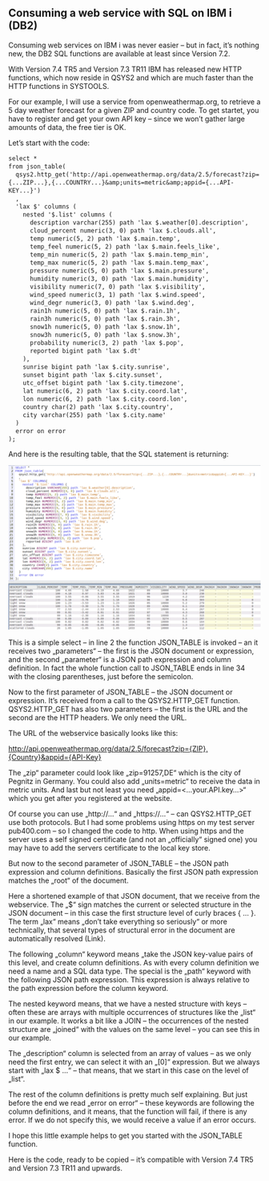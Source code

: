 ## Consuming a web service with SQL on IBM i (DB2)

Consuming web services on IBM i was never easier – but in fact, it’s nothing new, 
the DB2 SQL functions are available at least since Version 7.2.

With Version 7.4 TR5 and Version 7.3 TR11 IBM has released new HTTP functions, which 
now reside in QSYS2 and which are much faster than the HTTP functions in SYSTOOLS. 

For our example, I will use a service from openweathermap.org, to retrieve a 5 day 
weather forecast for a given ZIP and country code. To get startet, you have to 
register and get your own API key – since we won’t gather large amounts of data, 
the free tier is OK.

Let’s start with the code:

```tsql
select *
from json_table(
  qsys2.http_get('http://api.openweathermap.org/data/2.5/forecast?zip={...ZIP...},{...COUNTRY...}&amp;units=metric&amp;appid={...API-KEY...}')
  ,
  'lax $' columns (
    nested '$.list' columns (
      description varchar(255) path 'lax $.weather[0].description',
      cloud_percent numeric(3, 0) path 'lax $.clouds.all',
      temp numeric(5, 2) path 'lax $.main.temp',
      temp_feel numeric(5, 2) path 'lax $.main.feels_like',
      temp_min numeric(5, 2) path 'lax $.main.temp_min',
      temp_max numeric(5, 2) path 'lax $.main.temp_max',
      pressure numeric(5, 0) path 'lax $.main.pressure',
      humidity numeric(3, 0) path 'lax $.main.humidity',
      visibility numeric(7, 0) path 'lax $.visibility',
      wind_speed numeric(3, 1) path 'lax $.wind.speed',
      wind_degr numeric(3, 0) path 'lax $.wind.deg',
      rain1h numeric(5, 0) path 'lax $.rain.1h',
      rain3h numeric(5, 0) path 'lax $.rain.3h',
      snow1h numeric(5, 0) path 'lax $.snow.1h',
      snow3h numeric(5, 0) path 'lax $.snow.3h',
      probability numeric(3, 2) path 'lax $.pop',
      reported bigint path 'lax $.dt'
    ),
    sunrise bigint path 'lax $.city.sunrise',
    sunset bigint path 'lax $.city.sunset',
    utc_offset bigint path 'lax $.city.timezone',
    lat numeric(6, 2) path 'lax $.city.coord.lat',
    lon numeric(6, 2) path 'lax $.city.coord.lon',
    country char(2) path 'lax $.city.country',
    city varchar(255) path 'lax $.city.name'
  )
  error on error
);
```

And here is the resulting table, that the SQL statement is returning:

![Consuming a webservice screen shot](/images/2021-08-19-consume-webservice.png "Screen shot")

This is a simple select – in line 2 the function JSON_TABLE is invoked – an it receives two „parameters“ – the first is the JSON document or expression, and the second „parameter“ is a JSON path expression and column definition. In fact the whole function call to JSON_TABLE ends in line 34 with the closing parentheses, just before the semicolon.

Now to the first parameter of JSON_TABLE – the JSON document or expression. It’s received from a call to the QSYS2.HTTP_GET function. QSYS2.HTTP_GET has also two parameters – the first is the URL and the second are the HTTP headers. We only need the URL.

The URL of the webservice basically looks like this:

http://api.openweathermap.org/data/2.5/forecast?zip={ZIP},{Country}&appid={API-Key}

The „zip“ parameter could look like „zip=91257,DE“ which is the city of Pegnitz in Germany. You could also add „units=metric“ to receive the data in metric units. And last but not least you need „appid=<…your.API.key…>“ which you get after you registered at the website.

Of course you can use „http://…“ and „https://…“ – can QSYS2.HTTP_GET use both protocols. But I had some problems using https on my test server pub400.com – so I changed the code to http. When using https and the server uses a self signed certificate (and not an „officially“ signed one) you may have to add the servers certificate to the local key store.

But now to the second parameter of JSON_TABLE – the JSON path expression and column definitions. Basically the first JSON path expression matches the „root“ of the document.

Here a shortened example of that JSON document, that we receive from the webservice.
The „$“ sign matches the current or selected structure in the JSON document – in this case the first structure level of curly braces { … }. The term „lax“ means „don’t take everything so seriously“ or more technically, that several types of structural error in the document are automatically resolved (Link).

The following „column“ keyword means „take the JSON key-value pairs of this level, and create column definitions. As with every column definition we need a name and a SQL data type. The special is the „path“ keyword with the following JSON path expression. This expression is always relative to the path expression before the column keyword.

The nested keyword means, that we have a nested structure with keys – often these are arrays with multiple occurrences of structures like the „list“ in our example. It works a bit like a JOIN – the occurrences of the nested structure are „joined“ with the values on the same level – you can see this in our example.

The „description“ column is selected from an array of values – as we only need the first entry, we can select it with an „[0]“ expression. But we always start with „lax $ …“ – that means, that we start in this case on the level of „list“.

The rest of the column definitions is pretty much self explaining. But just before the end we read „error on error“ – these keywords are following the column definitions, and it means, that the function will fail, if there is any error. If we do not specify this, we would receive a <NULL> value if an error occurs.

I hope this little example helps to get you started with the JSON_TABLE function.

Here is the code, ready to be copied – it’s compatible with Version 7.4 TR5 and Version 7.3 TR11 and upwards.
